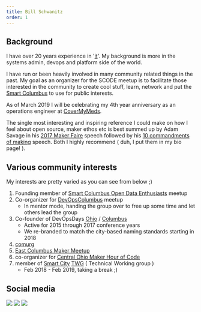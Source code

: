 ```yaml
---
title: Bill Schwanitz
order: 1
---
```


## Background

I have over 20 years experience in '[it](https://en.wikipedia.org/wiki/The_IT_Crowd)'. My background is more in the systems admin, devops and platform side of the world.

 I have run or been heavily involved in many community related things in the past. My goal as an organizer for the SCODE meetup is to facilitate those interested in the community to create cool stuff, learn, network and put the [Smart Columbus](https://smartcolumbusos.com/) to use for public interests.

As of March 2019 I will be celebrating my 4th year anniversary as an operations engineer at [CoverMyMeds](https://www.covermymeds.com).

The single most interesting and inspiring reference I could make on how I feel about open source, maker ethos etc is best summed up by Adam Savage in his [2017 Maker Faire](https://www.youtube.com/watch?v=8n8ywfqdGyE) speech followed by his [10 commandments of making](https://www.youtube.com/watch?v=ER7rhQ7N69k) speech. Both I highly recommend ( duh, I put them in my bio page! ).

## Various community interests

My interests are pretty varied as you can see from below ;)

1. Founding member of [Smart Columbus Open Data Enthusiasts](https://www.meetup.com/Smart-Columbus-Open-Data-Enthusiasts/) meetup
1. Co-organizer for [DevOpsColumbus](https://www.meetup.com/DevOps-Columbus/) meetup
   * In mentor mode, handing the group over to free up some time and let others lead the group
1. Co-founder of DevOpsDays [Ohio](https://www.devopsdays.org/events/2015-ohio) / [Columbus](https://www.devopsdays.org/events/2018-columbus/welcome/)
   * Active for 2015 through 2017 conference years
   * We re-branded to match the city-based naming standards starting in 2018
1. [comurg](https://groups.google.com/forum/#!forum/central-ohio-reprap-and-makerbot-operators)
1. [East Columbus Maker Meetup](https://www.meetup.com/find/)
1. co-organizer for [Central Ohio Maker Hour of Code](https://makerhourofcode.com/)
1. member of [Smart City](https://smartcolumbusos.com/) [TWG](https://github.com/SmartColumbusOS/TechnicalWorkingGroup/wiki/) ( Technical Working group )
   * Feb 2018 - Feb 2019, taking a break ;)

## Social media

[<img src="https://www.linkedin.com/favicon.ico">](https://www.linkedin.com/in/bilsch)
[<img src="https://www.github.com/favicon.ico">](https://github.com/bilsch)
[<img src="https://www.twitter.com/favicon.ico">](https://twitter.com/bilschtw)
